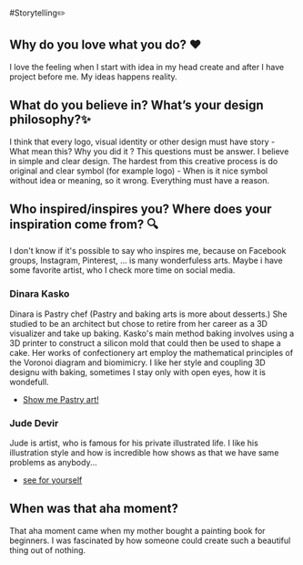 #Storytelling✏️

## Why do you love what you do? ❤️
I love the feeling when I start with idea in my head create and after I have project before me. My ideas happens reality.

## What do you believe in? What’s your design philosophy?✨
I think that every logo, visual identity or other design must have story - What mean this? Why you did it ? This questions must be answer. I believe in simple and clear design. The hardest from this creative process is do original and clear symbol (for example logo) - When is it nice symbol without idea or meaning, so it wrong. Everything must have a reason.

## Who inspired/inspires you?  Where does your inspiration come from? 🔍
I don't know if it's possible to say who inspires me, because on Facebook groups, Instagram, Pinterest, ... is many wonderfuless arts. Maybe i have some favorite artist, who I check more time on social media.

### Dinara Kasko 
Dinara is Pastry chef (Pastry and baking arts is more about desserts.) She studied to be an architect but chose to retire from her career as a 3D visualizer and take up baking. Kasko's main method baking involves using a 3D printer to construct a silicon mold that could then be used to shape a cake. Her works of confectionery art employ the mathematical principles of the Voronoi diagram and biomimicry. I like her style and coupling 3D designu with baking, sometimes I stay only with open eyes, how it is wondefull.

- [Show me Pastry art!](https://dinarakasko.com/category/video/)

### Jude Devir 
Jude is artist, who is famous for his private illustrated life. I like his illustration style and how is incredible how shows as that we have same problems as anybody...

- [see for yourself](https://www.instagram.com/jude_devir/?hl=cs)


## When was that aha moment?
That aha moment came when my mother bought a painting book for beginners. I was fascinated by how someone could create such a beautiful thing out of nothing.
